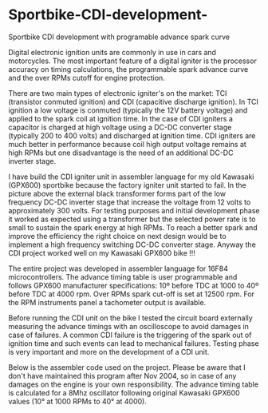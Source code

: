 # Sportbike-CDI-development-
Sportbike CDI development with programable advance spark curve

Digital electronic ignition units are commonly in use in cars and motorcycles. The most important feature of a digital igniter is the processor accuracy on timing calculations, the programmable spark advance curve and the over RPMs cutoff for engine protection.

There are two main types of electronic igniter's on the market: TCI (transistor conmuted ignition) and CDI (capacitive discharge ignition). In TCI ignition a low voltage is conmuted (typically the 12V battery voltage) and applied to the spark coil at ignition time. In the case of CDI igniters a capacitor is charged at high voltage using a DC-DC converter stage (typically 200 to 400 volts) and discharged at ignition time. CDI igniters are much better in performance because coil high output voltage remains at high RPMs but one disadvantage is the need of an additional DC-DC inverter stage. 

I have build the CDI igniter unit in assembler language for my old Kawasaki (GPX600) sportbike because the factory igniter unit started to fail. In the picture above the external black transformer forms part of the low frequency DC-DC inverter stage that increase the voltage from 12 volts to approximately 300 volts. For testing purposes and initial development phase it worked as expected using a transformer but the selected power rate is to small to sustain the spark energy at high RPMs. To reach a better spark and improve the efficiency the right choice on next design would be to implement a high frequency switching DC-DC converter stage. Anyway the CDI project worked well on my Kawasaki GPX600 bike !!!

The entire project was developed in assembler language for 16F84 microcontrollers. The advance timing table is user programmable and follows GPX600 manufacturer specifications: 10º before TDC at 1000 to 40º before TDC at 4000 rpm. Over RPMs spark cut-off is set at 12500 rpm. For the RPM instruments panel a tachometer output is available.

Before running the CDI unit on the bike I tested the circuit board externally measuring the advance timings with an oscilloscope to avoid damages in case of failures.  A common CDI failure is the triggering of the spark out of ignition time and such events can lead to mechanical failures. Testing phase is very important and more on the development of a CDI unit.

Below is the assembler code used on the project. Please be aware that I don't have maintained this program after Nov 2004, so in case of any damages on the engine is your own responsibility. The advance timing table is calculated for a 8Mhz oscillator following original Kawasaki GPX600 values (10° at 1000 RPMs to 40° at 4000).
